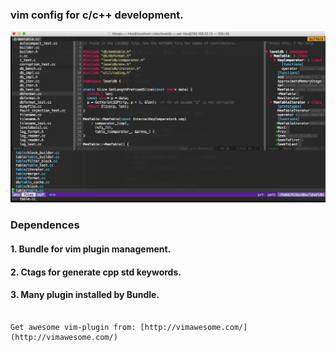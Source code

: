 
### vim config for c/c++ development.

![vim.png](./vim.png)

### Dependences

#### 1. Bundle for vim plugin management.

#### 2. Ctags for generate cpp std keywords.

#### 3. Many plugin installed by Bundle.

````

Get awesome vim-plugin from: [http://vimawesome.com/](http://vimawesome.com/)

````
